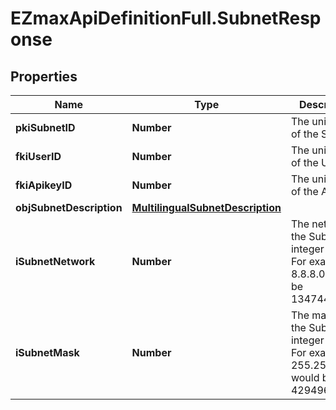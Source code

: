 # EZmaxApiDefinitionFull.SubnetResponse

## Properties

Name | Type | Description | Notes
------------ | ------------- | ------------- | -------------
**pkiSubnetID** | **Number** | The unique ID of the Subnet | 
**fkiUserID** | **Number** | The unique ID of the User | [optional] 
**fkiApikeyID** | **Number** | The unique ID of the Apikey | [optional] 
**objSubnetDescription** | [**MultilingualSubnetDescription**](MultilingualSubnetDescription.md) |  | 
**iSubnetNetwork** | **Number** | The network of the Subnet in integer form. For example 8.8.8.0 would be 134744064 | 
**iSubnetMask** | **Number** | The mask of the Subnet  in integer form. For example 255.255.255.0 would be 4294967040 | 



